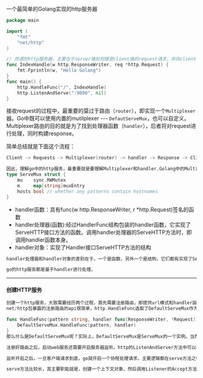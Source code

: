 一个最简单的Golang实现的http服务器

```go
package main

import (
	"fmt"
	"net/http"
)

// 所谓的http服务器，主要在于server端如何接受client端的request请求，并向client端返回response
func IndexHandle(w http.ResponseWriter, req *http.Request) {
	fmt.Fprintln(w, "Hello Golang")
}
func main() {
	http.HandleFunc("/", IndexHandle)
	http.ListenAndServe(":9090", nil)
}
```

​	接收request的过程中，最重要的莫过于路由（`router`），即实现一个`Multiplexer`器。Go中既可以使用内置的mutilplexer --- `DefautServeMux`，也可以自定义。Multiplexer路由的目的就是为了找到处理器函数（`handler`），后者将对request进行处理，同时构建response。

简单总结就是下面这个流程：

```go
Client -> Requests -> Multiplexer(router) -> handler -> Response -> Client

因此，理解go中的http服务，最重要就是要理解Multiplexer和handler,Golang中的Multiplexer基于ServeMux结构，同时也实现了Handler接口。
type ServeMux struct {
	mu    sync.RWMutex
	m     map[string]muxEntry
	hosts bool // whether any patterns contain hostnames
}
```

- handler函数：具有func(w http.ResponseWriter, r *http.Request)签名的函数
- handler处理器(函数):经过HandlerFunc结构包装的handler函数，它实现了ServeHTTP接口方法的函数。调用handler处理器的ServeHTTP方法时，即调用handler函数本身。
- handler对象：实现了Handler接口ServeHTTP方法的结构

```go
handler处理器和handler对象的差别在于，一个是函数，另外一个是结构，它们都有实现了ServeHTTP方法。很多情况下它们的功能类似，下文就使用统称为handler。这算是Golang通过接口实现的类动态类型吧。

go的http服务都是基于handler进行处理。
```

---

#### 创建HTTP服务

```go
创建一个http服务，大致需要经历两个过程，首先需要注册路由，即提供url模式和handler函数的映射；其次就是实例化一个server对象，并开启对客户端的监听。
net/http包暴露的注册路由的api很简单，http.HandleFunc选取了DefaultServeMux作为multiplexer：

func HandleFunc(pattern string, handler func(ResponseWriter, *Request)) {
    DefaultServeMux.HandleFunc(pattern, handler)
}
那么什么是DefaultServeMux呢？实际上，DefaultServeMux是ServeMux的一个实例。当然http包也提供了NewServeMux方法创建一个ServeMux实例，默认则创建一个DefaultServeMux：

注册好路由之后，启动web服务还需要开启服务器监听。http的ListenAndServer方法中可以看到创建了一个Server对象，并调用了Server对象的同名方法：

监听开启之后，一旦客户端请求到底，go就开启一个协程处理请求，主要逻辑都在serve方法之中。

serve方法比较长，其主要职能就是，创建一个上下文对象，然后调用Listener的Accept方法用来　获取连接数据并使用newConn方法创建连接对象。最后使用goroutein协程的方式处理连接请求。因为每一个连接都开起了一个协程，请求的上下文都不同，同时又保证了go的高并发。serve也是一个长长的方法：
```



 

 

 

 

 